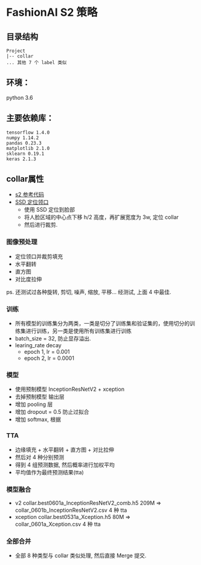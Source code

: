 # FashionAI S2 策略

## 目录结构
```
Project
|-- collar 
... 其他 7 个 label 类似
```
## 环境：
python 3.6

## 主要依赖库：
```
tensorflow 1.4.0
numpy 1.14.2
pandas 0.23.3
matplotlib 2.1.0
sklearn 0.19.1
keras 2.1.3
```

## collar属性

- [s2 参考代码](https://github.com/Hugo1030/AiCompetitions/blob/master/fashionai/ipynb/S2_Attribute%2Brank39%2BDu4AI/LiChuan0531_InceptionResNetV2_round2.ipynb)
- [SSD 定位领口](https://github.com/Hugo1030/AiCompetitions/tree/master/fashionai/ipynb/S2_Attribute%2Brank39%2BDu4AI/collar_crop)
    - 使用 SSD 定位到脸部
    - 将人脸区域的中心点下移 h/2 高度，再扩展宽度为 3w, 定位 collar
    - 然后进行裁剪.

### 图像预处理
- 定位领口并裁剪填充
- 水平翻转
- 直方图
- 对比度拉伸

ps. 还测试过各种旋转, 剪切, 噪声, 缩放, 平移... 经测试, 上面 4 中最佳.

### 训练
- 所有模型的训练集分为两类，一类是切分了训练集和验证集的，使用切分的训练集进行训练，另一类是使用所有训练集进行训练
- batch_size = 32, 防止显存溢出.
- learing_rate decay
    - epoch 1, lr = 0.001
    - epoch 2, lr = 0.0001

### 模型
- 使用预制模型 InceptionResNetV2 + xception
- 去掉预制模型 输出层
- 增加 pooling 层
- 增加 dropout = 0.5 防止过拟合
- 增加 softmax, 根据

### TTA
- 边缘填充 + 水平翻转 + 直方图 + 对比拉伸
- 然后对 4 种分别预测
- 得到 4 组预测数据, 然后概率进行加权平均
- 平均值作为最终预测结果(tta)

### 模型融合
- v2 collar.best0601a_InceptionResNetV2_comb.h5 209M => collar_0601b_InceptionResNetV2.csv 4 种 tta
- xception collar.best0531a_Xception.h5 80M => collar_0601a_Xception.csv 4 种 tta

### 全部合并
- 全部 8 种类型与 collar 类似处理, 然后直接 Merge 提交.